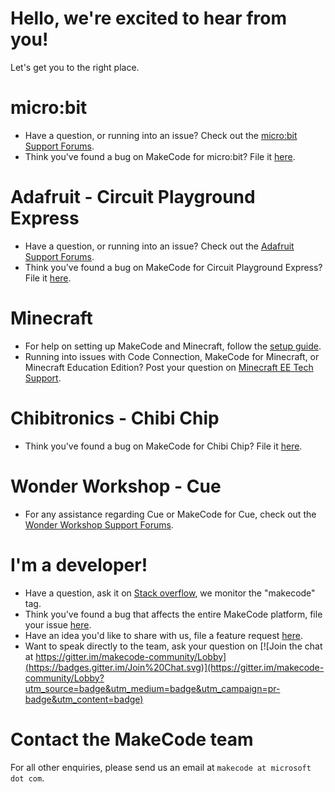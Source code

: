 # Hello, we're excited to hear from you!
Let's get you to the right place.

# micro:bit
- Have a question, or running into an issue? Check out the [micro:bit Support Forums](https://support.microbit.org/).
- Think you've found a bug on MakeCode for micro:bit? File it [here](https://github.com/Microsoft/pxt-microbit/issues/new?labels=bug).

# Adafruit - Circuit Playground Express
- Have a question, or running into an issue? Check out the [Adafruit Support Forums](https://www.adafruit.com/support).
- Think you've found a bug on MakeCode for Circuit Playground Express? File it [here](https://github.com/Microsoft/pxt-adafruit/issues/new?labels=bug).

# Minecraft
- For help on setting up MakeCode and Minecraft, follow the [setup guide](https://minecraft.makecode.com/setup).
- Running into issues with Code Connection, MakeCode for Minecraft, or Minecraft Education Edition? Post your question on [Minecraft EE Tech Support](https://education.minecraft.net/technical-support).

# Chibitronics - Chibi Chip
- Think you've found a bug on MakeCode for Chibi Chip? File it [here](https://github.com/Microsoft/pxt-chibitronics/issues/new?labels=bug).

# Wonder Workshop - Cue
- For any assistance regarding Cue or MakeCode for Cue, check out the [Wonder Workshop Support Forums](https://help.makewonder.com/).

# I'm a developer!
- Have a question, ask it on [Stack overflow](https://stackoverflow.com/), we monitor the "makecode" tag.
- Think you've found a bug that affects the entire MakeCode platform, file your issue [here](https://github.com/Microsoft/pxt/issues/new?labels=bug).
- Have an idea you'd like to share with us, file a feature request [here](https://github.com/Microsoft/pxt/issues/new?labels=enhancement).
- Want to speak directly to the team, ask your question on [![Join the chat at https://gitter.im/makecode-community/Lobby](https://badges.gitter.im/Join%20Chat.svg)](https://gitter.im/makecode-community/Lobby?utm_source=badge&utm_medium=badge&utm_campaign=pr-badge&utm_content=badge)

# Contact the MakeCode team
For all other enquiries, please send us an email at ``makecode at microsoft dot com``.
